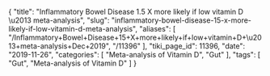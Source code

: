 {
    "title": "Inflammatory Bowel Disease 1.5 X more likely if low vitamin D \u2013 meta-analysis",
    "slug": "inflammatory-bowel-disease-15-x-more-likely-if-low-vitamin-d-meta-analysis",
    "aliases": [
        "/Inflammatory+Bowel+Disease+15+X+more+likely+if+low+vitamin+D+\u2013+meta-analysis+Dec+2019",
        "/11396"
    ],
    "tiki_page_id": 11396,
    "date": "2019-11-26",
    "categories": [
        "Meta-analysis of Vitamin D",
        "Gut"
    ],
    "tags": [
        "Gut",
        "Meta-analysis of Vitamin D"
    ]
}